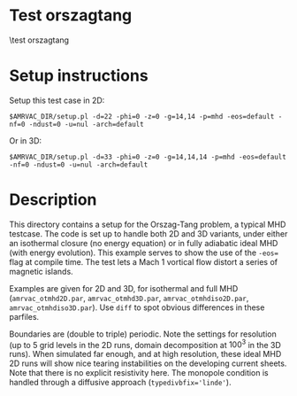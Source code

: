 # Test orszagtang

\test orszagtang

# Setup instructions

Setup this test case in 2D:

    $AMRVAC_DIR/setup.pl -d=22 -phi=0 -z=0 -g=14,14 -p=mhd -eos=default -nf=0 -ndust=0 -u=nul -arch=default

Or in 3D:

    $AMRVAC_DIR/setup.pl -d=33 -phi=0 -z=0 -g=14,14,14 -p=mhd -eos=default -nf=0 -ndust=0 -u=nul -arch=default

# Description

This directory contains a setup for the Orszag-Tang problem, a typical MHD
testcase. The code is set up to handle both 2D and 3D variants, under either an
isothermal closure (no energy equation) or in fully adiabatic ideal MHD (with
energy evolution). This example serves to show the use of the `-eos=` flag
at compile time. The test lets a Mach 1 vortical flow distort a series of
magnetic islands.

Examples are given for 2D and 3D, for isothermal and full MHD
(`amrvac_otmhd2D.par`, `amrvac_otmhd3D.par`, `amrvac_otmhdiso2D.par`,
`amrvac_otmhdiso3D.par`). Use `diff` to spot obvious differences in these
parfiles.

Boundaries are (double to triple) periodic. Note the settings for resolution (up
to 5 grid levels in the 2D runs, domain decomposition at $100^3$ in the 3D
runs). When simulated far enough, and at high resolution, these ideal MHD 2D
runs will show nice tearing instabilities on the developing current sheets. Note
that there is no explicit resistivity here. The monopole condition is handled
through a diffusive approach (`typedivbfix='linde'`).


